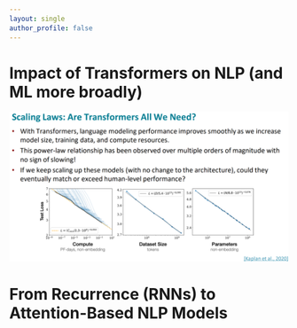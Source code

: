 ```yaml
---
layout: single
author_profile: false
---
```


# Impact of Transformers on NLP (and ML more broadly)
![alt text](https://raw.githubusercontent.com/JingchaoZhang/JingchaoZhang.github.io/master/images/Screenshot%20from%202022-02-01%2021-51-03.png)

# From Recurrence (RNNs) to Attention-Based NLP Models
